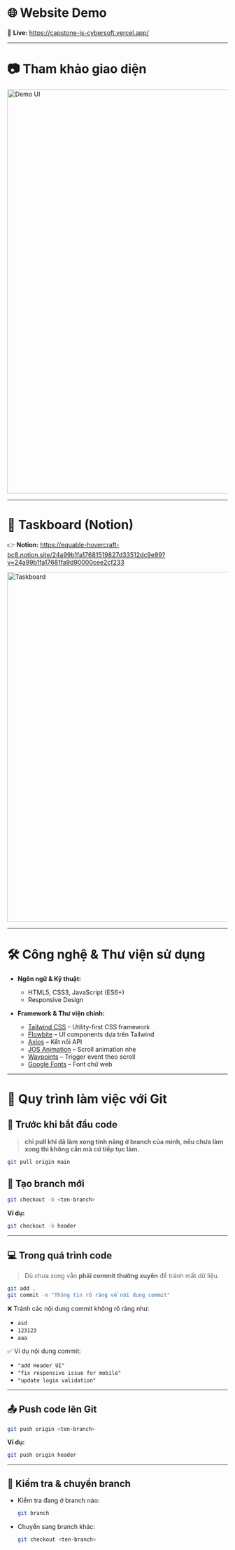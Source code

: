 # 🌐 Website Demo
🔗 **Live:** https://capstone-js-cybersoft.vercel.app/

---

# 📷 Tham khảo giao diện
<img width="1854" height="923" alt="Demo UI" src="https://github.com/user-attachments/assets/137a1fff-2843-41da-bed6-ca31d57b9db2" />

---

# 📎 Taskboard (Notion)
👉 **Notion:** https://equable-hovercraft-bc8.notion.site/24a99b1fa17681519827d33512dc9e99?v=24a99b1fa17681fa9d90000cee2cf233  

<img width="1713" height="799" alt="Taskboard" src="https://github.com/user-attachments/assets/767e1320-9628-4577-bbe4-325e42816c46" />

---

# 🛠️ Công nghệ & Thư viện sử dụng

- **Ngôn ngữ & Kỹ thuật:**  
  - HTML5, CSS3, JavaScript (ES6+)  
  - Responsive Design  

- **Framework & Thư viện chính:**  
  - [Tailwind CSS](https://tailwindcss.com/) – Utility-first CSS framework  
  - [Flowbite](https://flowbite.com/) – UI components dựa trên Tailwind  
  - [Axios](https://axios-http.com/) – Kết nối API  
  - [JOS Animation](https://github.com/jos-studio/jos-animation) – Scroll animation nhẹ  
  - [Waypoints](http://imakewebthings.com/waypoints/) – Trigger event theo scroll  
  - [Google Fonts](https://fonts.google.com/) – Font chữ web  

---

# 🚀 Quy trình làm việc với Git

## 📌 Trước khi bắt đầu code

> **chỉ pull khi đã làm xong tính năng ở branch của mình, nếu chưa làm xong thì không cần mà cứ tiếp tục làm.**

```bash
git pull origin main
```

## 🌿 Tạo branch mới

```bash
git checkout -b <ten-branch>
```

**Ví dụ:**  
```bash
git checkout -b header
```

---

## 💻 Trong quá trình code

> Dù chưa xong vẫn **phải commit thường xuyên** để tránh mất dữ liệu.

```bash
git add .
git commit -m "Thông tin rõ ràng về nội dung commit"
```

❌ Tránh các nội dung commit không rõ ràng như:
- `asd`
- `123123`
- `aaa`

✅ Ví dụ nội dung commit:
- `"add Header UI"`
- `"fix responsive issue for mobile"`
- `"update login validation"`

---

## 📤 Push code lên Git

```bash
git push origin <ten-branch>
```

**Ví dụ:**
```bash
git push origin header
```

---

## 🔁 Kiểm tra & chuyển branch

- Kiểm tra đang ở branch nào:
  ```bash
  git branch
  ```
- Chuyển sang branch khác:
  ```bash
  git checkout <ten-branch>
  ```

